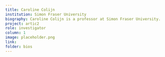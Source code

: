 ```yaml
---
title: Caroline Colijn
institution: Simon Fraser University
biography: Caroline Colijn is a professor at Simon Fraser University.
project: artic2
role: investigator
column: 1
image: placeholder.png
link: 
folder: bios
---
```

